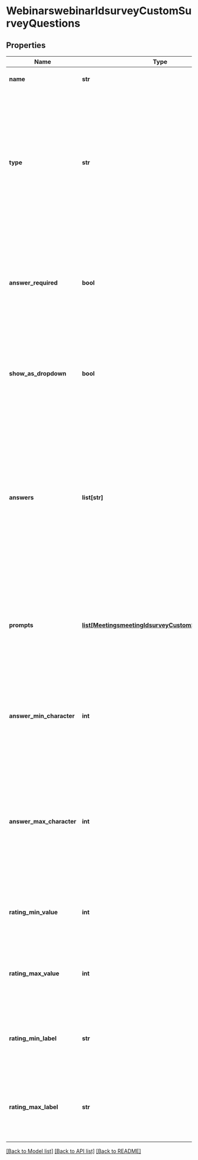 # WebinarswebinarIdsurveyCustomSurveyQuestions

## Properties
Name | Type | Description | Notes
------------ | ------------- | ------------- | -------------
**name** | **str** | The survey question, up to 420 characters. | [optional] 
**type** | **str** | The survey&#x27;s question and answer type.  * &#x60;single&#x60; - Single choice.  * &#x60;multiple&#x60; - Multiple choice.  * &#x60;matching&#x60; - Matching.  * &#x60;rank_order&#x60; - Rank order  * &#x60;short_answer&#x60; - Short answer  * &#x60;long_answer&#x60; - Long answer.  * &#x60;fill_in_the_blank&#x60; - Fill in the blank  * &#x60;rating_scale&#x60; - Rating scale. | [optional] 
**answer_required** | **bool** | Whether participants must answer the question.  * &#x60;true&#x60; - The participant must answer the question.  * &#x60;false&#x60; - The participant does not need to answer the question.    This value defaults to &#x60;false&#x60;. | [optional] [default to False]
**show_as_dropdown** | **bool** | Whether to display the radio selection as a drop-down box.  * &#x60;true&#x60; - Show as a drop-down box.  * &#x60;false&#x60; - Do not show as a drop-down box.    This value defaults to &#x60;false&#x60;. | [optional] [default to False]
**answers** | **list[str]** | The survey question&#x27;s available answers. This field requires a **minimum** of two answers.   * For &#x60;single&#x60; and &#x60;multiple&#x60; questions, you can only provide a maximum of 50 answers.  * For &#x60;matching&#x60; polls, you can only provide a maximum of 16 answers.  * For &#x60;rank_order&#x60; polls, you can only provide a maximum of seven answers. | [optional] 
**prompts** | [**list[MeetingsmeetingIdsurveyCustomSurveyPrompts]**](MeetingsmeetingIdsurveyCustomSurveyPrompts.md) | Information about the prompt questions. This field only applies to &#x60;matching&#x60; and &#x60;rank_order&#x60; questions. You **must** provide a minimum of two prompts, up to a maximum of 10 prompts. | [optional] 
**answer_min_character** | **int** | The allowed minimum number of characters. This field only applies to &#x60;short_answer&#x60; and &#x60;long_answer&#x60; questions. You must provide at least a **one** character minimum value. | [optional] 
**answer_max_character** | **int** | The allowed maximum number of characters. This field only applies to &#x60;short_answer&#x60; and &#x60;long_answer&#x60; questions.  * For &#x60;short_answer&#x60; question, a maximum of 500 characters.  * For &#x60;long_answer&#x60; question, a maximum of 2,000 characters. | [optional] 
**rating_min_value** | **int** | The rating scale&#x27;s minimum value. This value can&#x27;t be less than zero.    This field only applies to the &#x60;rating_scale&#x60; survey. | [optional] 
**rating_max_value** | **int** | The rating scale&#x27;s maximum value, up to a maximum value of 10.    This field only applies to the &#x60;rating_scale&#x60; survey. | [optional] 
**rating_min_label** | **str** | The low score label used for the &#x60;rating_min_value&#x60; field, up to 50 characters.    This field only applies to the &#x60;rating_scale&#x60; survey. | [optional] 
**rating_max_label** | **str** | The high score label used for the &#x60;rating_max_value&#x60; field, up to 50 characters.    This field only applies to the &#x60;rating_scale&#x60; survey. | [optional] 

[[Back to Model list]](../README.md#documentation-for-models) [[Back to API list]](../README.md#documentation-for-api-endpoints) [[Back to README]](../README.md)

